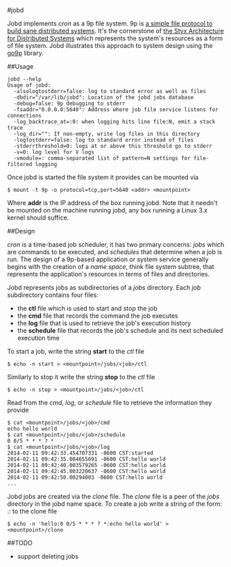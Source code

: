 #jobd

Jobd implements *cron* as a 9p file system. 9p is [a simple file protocol to build sane distributed systems](http://9p.cat-v.org/). It's the cornerstone of [the Styx Architecture for Distributed Systems](http://doc.cat-v.org/inferno/4th_edition/styx) which represents the system's resources as a form of file system. Jobd illustrates this approach to system design using the [go9p](https://code.google.com/p/go9p) library.

##Usage
```
jobd --help
Usage of jobd:
  -alsologtostderr=false: log to standard error as well as files
  -dbdir="/var/lib/jobd": Location of the jobd jobs database
  -debug=false: 9p debugging to stderr
  -fsaddr="0.0.0.0:5640": Address where job file service listens for connections
  -log_backtrace_at=:0: when logging hits line file:N, emit a stack trace
  -log_dir="": If non-empty, write log files in this directory
  -logtostderr=false: log to standard error instead of files
  -stderrthreshold=0: logs at or above this threshold go to stderr
  -v=0: log level for V logs
  -vmodule=: comma-separated list of pattern=N settings for file-filtered logging
```

Once jobd is started the file system it provides can be mounted via
```
$ mount -t 9p -o protocol=tcp,port=5640 <addr> <mountpoint>
```
Where **addr** is the IP address of the box running jobd. Note that it needn't be mounted on the machine running jobd, any box running a Linux 3.x kernel should suffice. 

##Design

*cron* is a time-based job scheduler, it has two primary concerns: *jobs* which are commands to be executed, and *schedules* that determine when a job is run. The design of a 9p-based application or system service generally begins with the creation of a *name space*, think file system subtree, that represents the application's resources in terms of files and directories. 

Jobd represents jobs as subdirectories of  a *jobs* directory. Each *job* subdirectory contains four files:

* the **ctl** file which is used to start and stop the job
* the **cmd** file that records the command the job executes
* the **log** file that is used to retrieve the job's execution history
* the **schedule** file that records the job's schedule and its next scheduled execution time

To start a job, write the string **start** to the *ctl* file
```
$ echo -n start > <mountpoint>/jobs/<job>/ctl
```
Similarly to stop it write the string **stop** to the *ctl* file
```
$ echo -n stop > <mountpoint>/jobs/<job>/ctl
```
Read from the *cmd*, *log*, or *schedule* file to retrieve the information they provide
```
$ cat <mountpoint>/jobs/<job>/cmd
echo hello world
$ cat <mountpoint>/jobs/<job>/schedule
0 0/5 * * * ? *
$ cat <mountpoint>/jobs/<job>/log
2014-02-11 09:42:33.454707331 -0600 CST:started
2014-02-11 09:42:35.004655691 -0600 CST:hello world
2014-02-11 09:42:40.003579265 -0600 CST:hello world
2014-02-11 09:42:45.003220637 -0600 CST:hello world
2014-02-11 09:42:50.00294003 -0600 CST:hello world
...
```

Jobd jobs are created via the *clone* file. The *clone* file is a peer of the *jobs* directory in the jobd name space. To create a job write a string of the form: <jobname>:<cronexpr>:<cmd> to the clone file
```
$ echo -n 'hello:0 0/5 * * * ? *:echo hello world' > <mountpoint>/clone
```

##TODO

* support deleting jobs
